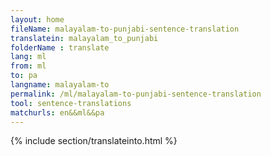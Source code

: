 ```yaml
---
layout: home
fileName: malayalam-to-punjabi-sentence-translation
translatein: malayalam_to_punjabi
folderName : translate
lang: ml
from: ml
to: pa
langname: malayalam-to
permalink: /ml/malayalam-to-punjabi-sentence-translation
tool: sentence-translations
matchurls: en&&ml&&pa
---
```

{% include section/translateinto.html %}
